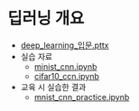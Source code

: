 # 딥러닝 개요

- [deep_learning_입문.pttx](deep_learning_입문.pptx)
- 실습 자료
    - [minist_cnn.ipynb](deep_learning/minist_cnn.ipynb)
    - [cifar10_ccn.ipynb](deep_learning/cifar10_ccn.ipynb)
- 교육 시 실습한 결과
    - [mnist_cnn_practice.ipynb](deep_learning/mnist_cnn_practice.ipynb)
